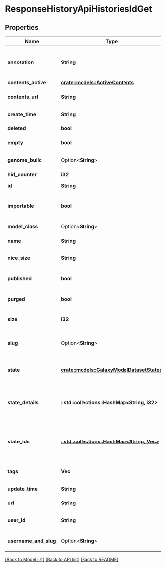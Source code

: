 # ResponseHistoryApiHistoriesIdGet

## Properties

Name | Type | Description | Notes
------------ | ------------- | ------------- | -------------
**annotation** | **String** | An annotation to provide details or to help understand the purpose and usage of this item. | 
**contents_active** | [**crate::models::ActiveContents**](Active_Contents.md) |  | 
**contents_url** | **String** | The relative URL to access the contents of this History. | 
**create_time** | **String** | The time and date this item was created. | 
**deleted** | **bool** | Whether this item is marked as deleted. | 
**empty** | **bool** | Whether this History has any content. | 
**genome_build** | Option<**String**> | TODO | [optional][default to ?]
**hid_counter** | **i32** | TODO | 
**id** | **String** | The encoded ID of this entity. | 
**importable** | **bool** | Whether this History can be imported by other users with a shared link. | 
**model_class** | Option<**String**> | The name of the database model class. | [optional]
**name** | **String** | The name of the history. | 
**nice_size** | **String** | Human-readable size of the contents of this history. | 
**published** | **bool** | Whether this resource is currently publicly available to all users. | 
**purged** | **bool** | Whether this item has been permanently removed. | 
**size** | **i32** | The total size of the contents of this history in bytes. | 
**slug** | Option<**String**> | Part of the URL to uniquely identify this History by link in a readable way. | [optional]
**state** | [**crate::models::GalaxyModelDatasetStates**](galaxy__model__Dataset__states.md) | The current state of the History based on the states of the datasets it contains. | 
**state_details** | **::std::collections::HashMap<String, i32>** | A dictionary keyed to possible dataset states and valued with the number of datasets in this history that have those states. | 
**state_ids** | [**::std::collections::HashMap<String, Vec<String>>**](array.md) | A dictionary keyed to possible dataset states and valued with lists containing the ids of each HDA in that state. | 
**tags** | **Vec<String>** | The collection of tags associated with an item. | 
**update_time** | **String** | The last time and date this item was updated. | 
**url** | **String** | The relative URL to access this item. | 
**user_id** | **String** | The encoded ID of the user that owns this History. | 
**username_and_slug** | Option<**String**> | The relative URL in the form of /u/{username}/h/{slug} | [optional]

[[Back to Model list]](../README.md#documentation-for-models) [[Back to API list]](../README.md#documentation-for-api-endpoints) [[Back to README]](../README.md)


